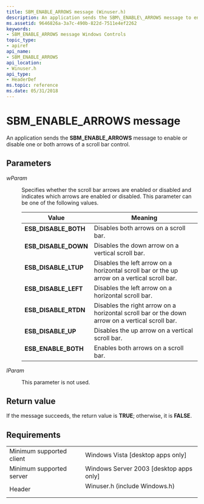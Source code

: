 ```yaml
---
title: SBM_ENABLE_ARROWS message (Winuser.h)
description: An application sends the SBM\_ENABLE\_ARROWS message to enable or disable one or both arrows of a scroll bar control.
ms.assetid: 9646826a-3a7c-490b-822d-7511e4ef2262
keywords:
- SBM_ENABLE_ARROWS message Windows Controls
topic_type:
- apiref
api_name:
- SBM_ENABLE_ARROWS
api_location:
- Winuser.h
api_type:
- HeaderDef
ms.topic: reference
ms.date: 05/31/2018
---
```


# SBM\_ENABLE\_ARROWS message

An application sends the **SBM\_ENABLE\_ARROWS** message to enable or disable one or both arrows of a scroll bar control.

## Parameters

<dl> <dt>

*wParam* 
</dt> <dd>

Specifies whether the scroll bar arrows are enabled or disabled and indicates which arrows are enabled or disabled. This parameter can be one of the following values.



| Value                                                                                                                                                                   | Meaning                                                                                                    |
|-------------------------------------------------------------------------------------------------------------------------------------------------------------------------|------------------------------------------------------------------------------------------------------------|
| <span id="ESB_DISABLE_BOTH"></span><span id="esb_disable_both"></span><dl> <dt>**ESB\_DISABLE\_BOTH**</dt> </dl> | Disables both arrows on a scroll bar.<br/>                                                           |
| <span id="ESB_DISABLE_DOWN"></span><span id="esb_disable_down"></span><dl> <dt>**ESB\_DISABLE\_DOWN**</dt> </dl> | Disables the down arrow on a vertical scroll bar.<br/>                                               |
| <span id="ESB_DISABLE_LTUP"></span><span id="esb_disable_ltup"></span><dl> <dt>**ESB\_DISABLE\_LTUP**</dt> </dl> | Disables the left arrow on a horizontal scroll bar or the up arrow on a vertical scroll bar.<br/>    |
| <span id="ESB_DISABLE_LEFT"></span><span id="esb_disable_left"></span><dl> <dt>**ESB\_DISABLE\_LEFT**</dt> </dl> | Disables the left arrow on a horizontal scroll bar.<br/>                                             |
| <span id="ESB_DISABLE_RTDN"></span><span id="esb_disable_rtdn"></span><dl> <dt>**ESB\_DISABLE\_RTDN**</dt> </dl> | Disables the right arrow on a horizontal scroll bar or the down arrow on a vertical scroll bar.<br/> |
| <span id="ESB_DISABLE_UP"></span><span id="esb_disable_up"></span><dl> <dt>**ESB\_DISABLE\_UP**</dt> </dl>       | Disables the up arrow on a vertical scroll bar.<br/>                                                 |
| <span id="ESB_ENABLE_BOTH"></span><span id="esb_enable_both"></span><dl> <dt>**ESB\_ENABLE\_BOTH**</dt> </dl>    | Enables both arrows on a scroll bar.<br/>                                                            |



 

</dd> <dt>

*lParam* 
</dt> <dd>

This parameter is not used.

</dd> </dl>

## Return value

If the message succeeds, the return value is **TRUE**; otherwise, it is **FALSE**.

## Requirements



|                                     |                                                                                                          |
|-------------------------------------|----------------------------------------------------------------------------------------------------------|
| Minimum supported client<br/> | Windows Vista \[desktop apps only\]<br/>                                                           |
| Minimum supported server<br/> | Windows Server 2003 \[desktop apps only\]<br/>                                                     |
| Header<br/>                   | <dl> <dt>Winuser.h (include Windows.h)</dt> </dl> |



 

 






